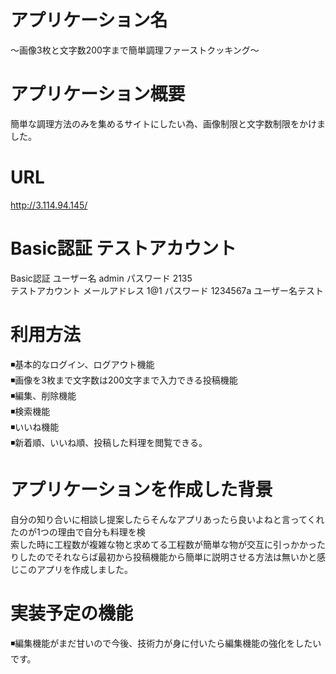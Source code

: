 # アプリケーション名
〜画像3枚と文字数200字まで簡単調理ファーストクッキング〜
# アプリケーション概要
簡単な調理方法のみを集めるサイトにしたい為、画像制限と文字数制限をかけました。
# URL
http://3.114.94.145/
# Basic認証 テストアカウント
Basic認証   ユーザー名  admin     パスワード 2135 <br>
テストアカウント   メールアドレス 1@1     パスワード 1234567a   ユーザー名テスト
# 利用方法
◾️基本的なログイン、ログアウト機能<br>
◾️画像を3枚まで文字数は200文字まで入力できる投稿機能<br>
◾️編集、削除機能<br>
◾️検索機能<br>
◾️いいね機能<br>
◾️新着順、いいね順、投稿した料理を閲覧できる。
# アプリケーションを作成した背景

自分の知り合いに相談し提案したらそんなアプリあったら良いよねと言ってくれたのが1つの理由で自分も料理を検<br>
索した時に工程数が複雑な物と求めてる工程数が簡単な物が交互に引っかかったりしたのでそれならば最初から投稿機能から簡単に説明させる方法は無いかと感じこのアプリを作成しました。

# 実装予定の機能

◾️編集機能がまだ甘いので今後、技術力が身に付いたら編集機能の強化をしたいです。



